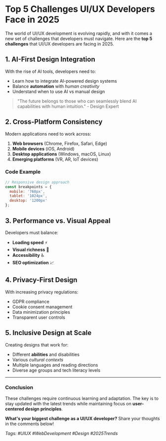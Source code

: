 # Top 5 Challenges UI/UX Developers Face in 2025

The world of UI/UX development is evolving rapidly, and with it comes a new set of challenges that developers must navigate. Here are the **top 5 challenges** that UI/UX developers are facing in 2025.

## 1. AI-First Design Integration

With the rise of AI tools, developers need to:

- Learn how to integrate AI-powered design systems
- Balance **automation** with *human creativity*
- Understand when to use AI vs manual design

> "The future belongs to those who can seamlessly blend AI capabilities with human intuition." - Design Expert

## 2. Cross-Platform Consistency

Modern applications need to work across:

1. **Web browsers** (Chrome, Firefox, Safari, Edge)
2. **Mobile devices** (iOS, Android)
3. **Desktop applications** (Windows, macOS, Linux)
4. **Emerging platforms** (VR, AR, IoT devices)

### Code Example

```javascript
// Responsive design approach
const breakpoints = {
  mobile: '768px',
  tablet: '1024px',
  desktop: '1200px'
};
```

## 3. Performance vs. Visual Appeal

Developers must balance:

- **Loading speed** ⚡
- **Visual richness** 🎨
- **Accessibility** ♿
- **SEO optimization** 📈

## 4. Privacy-First Design

With increasing privacy regulations:

- GDPR compliance
- Cookie consent management
- Data minimization principles
- Transparent user controls

## 5. Inclusive Design at Scale

Creating designs that work for:

- Different **abilities** and disabilities
- Various *cultural contexts*
- Multiple languages and reading directions
- Diverse age groups and tech literacy levels

---

### Conclusion

These challenges require continuous learning and adaptation. The key is to stay updated with the latest trends while maintaining focus on **user-centered design principles**.

**What's your biggest challenge as a UI/UX developer?** Share your thoughts in the comments below!

*Tags: #UIUX #WebDevelopment #Design #2025Trends*